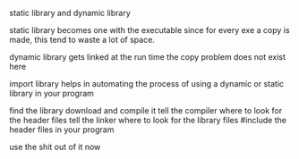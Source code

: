 static library and dynamic library

static library becomes one with the executable
since for every exe a copy is made, this tend to waste a lot of space.

dynamic library gets linked at the run time
the copy problem does not exist here

import library helps in automating the process of using a dynamic or static library in your program

find the library download and compile it
tell the compiler where to look for the header files
tell the linker where to look for the library files
#include the header files in your program

use the shit out of it now
